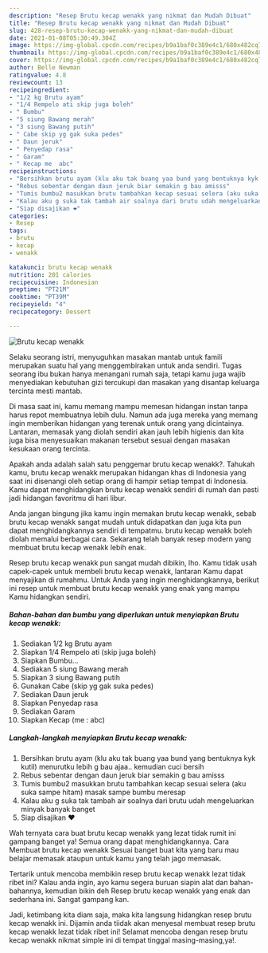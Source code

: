 ```yaml
---
description: "Resep Brutu kecap wenakk yang nikmat dan Mudah Dibuat"
title: "Resep Brutu kecap wenakk yang nikmat dan Mudah Dibuat"
slug: 428-resep-brutu-kecap-wenakk-yang-nikmat-dan-mudah-dibuat
date: 2021-01-08T05:30:49.304Z
image: https://img-global.cpcdn.com/recipes/b9a1baf0c389e4c1/680x482cq70/brutu-kecap-wenakk-foto-resep-utama.jpg
thumbnail: https://img-global.cpcdn.com/recipes/b9a1baf0c389e4c1/680x482cq70/brutu-kecap-wenakk-foto-resep-utama.jpg
cover: https://img-global.cpcdn.com/recipes/b9a1baf0c389e4c1/680x482cq70/brutu-kecap-wenakk-foto-resep-utama.jpg
author: Belle Newman
ratingvalue: 4.8
reviewcount: 13
recipeingredient:
- "1/2 kg Brutu ayam"
- "1/4 Rempelo ati skip juga boleh"
- " Bumbu"
- "5 siung Bawang merah"
- "3 siung Bawang putih"
- " Cabe skip yg gak suka pedes"
- " Daun jeruk"
- " Penyedap rasa"
- " Garam"
- " Kecap me  abc"
recipeinstructions:
- "Bersihkan brutu ayam (klu aku tak buang yaa bund yang bentuknya kyk kutil) menurutku lebih g bau ajaa.. kemudian cuci bersih"
- "Rebus sebentar dengan daun jeruk biar semakin g bau amisss"
- "Tumis bumbu2 masukkan brutu tambahkan kecap sesuai selera (aku suka sampe hitam) masak sampe bumbu meresap"
- "Kalau aku g suka tak tambah air soalnya dari brutu udah mengeluarkan minyak banyak banget"
- "Siap disajikan ❤"
categories:
- Resep
tags:
- brutu
- kecap
- wenakk

katakunci: brutu kecap wenakk 
nutrition: 201 calories
recipecuisine: Indonesian
preptime: "PT21M"
cooktime: "PT39M"
recipeyield: "4"
recipecategory: Dessert

---
```



![Brutu kecap wenakk](https://img-global.cpcdn.com/recipes/b9a1baf0c389e4c1/680x482cq70/brutu-kecap-wenakk-foto-resep-utama.jpg)

Selaku seorang istri, menyuguhkan masakan mantab untuk famili merupakan suatu hal yang menggembirakan untuk anda sendiri. Tugas seorang ibu bukan hanya menangani rumah saja, tetapi kamu juga wajib menyediakan kebutuhan gizi tercukupi dan masakan yang disantap keluarga tercinta mesti mantab.

Di masa  saat ini, kamu memang mampu memesan hidangan instan tanpa harus repot membuatnya lebih dulu. Namun ada juga mereka yang memang ingin memberikan hidangan yang terenak untuk orang yang dicintainya. Lantaran, memasak yang diolah sendiri akan jauh lebih higienis dan kita juga bisa menyesuaikan makanan tersebut sesuai dengan masakan kesukaan orang tercinta. 



Apakah anda adalah salah satu penggemar brutu kecap wenakk?. Tahukah kamu, brutu kecap wenakk merupakan hidangan khas di Indonesia yang saat ini disenangi oleh setiap orang di hampir setiap tempat di Indonesia. Kamu dapat menghidangkan brutu kecap wenakk sendiri di rumah dan pasti jadi hidangan favoritmu di hari libur.

Anda jangan bingung jika kamu ingin memakan brutu kecap wenakk, sebab brutu kecap wenakk sangat mudah untuk didapatkan dan juga kita pun dapat menghidangkannya sendiri di tempatmu. brutu kecap wenakk boleh diolah memalui berbagai cara. Sekarang telah banyak resep modern yang membuat brutu kecap wenakk lebih enak.

Resep brutu kecap wenakk pun sangat mudah dibikin, lho. Kamu tidak usah capek-capek untuk membeli brutu kecap wenakk, lantaran Kamu dapat menyajikan di rumahmu. Untuk Anda yang ingin menghidangkannya, berikut ini resep untuk membuat brutu kecap wenakk yang enak yang mampu Kamu hidangkan sendiri.

<!--inarticleads1-->

##### Bahan-bahan dan bumbu yang diperlukan untuk menyiapkan Brutu kecap wenakk:

1. Sediakan 1/2 kg Brutu ayam
1. Siapkan 1/4 Rempelo ati (skip juga boleh)
1. Siapkan  Bumbu...
1. Sediakan 5 siung Bawang merah
1. Siapkan 3 siung Bawang putih
1. Gunakan  Cabe (skip yg gak suka pedes)
1. Sediakan  Daun jeruk
1. Siapkan  Penyedap rasa
1. Sediakan  Garam
1. Siapkan  Kecap (me : abc)




<!--inarticleads2-->

##### Langkah-langkah menyiapkan Brutu kecap wenakk:

1. Bersihkan brutu ayam (klu aku tak buang yaa bund yang bentuknya kyk kutil) menurutku lebih g bau ajaa.. kemudian cuci bersih
1. Rebus sebentar dengan daun jeruk biar semakin g bau amisss
1. Tumis bumbu2 masukkan brutu tambahkan kecap sesuai selera (aku suka sampe hitam) masak sampe bumbu meresap
1. Kalau aku g suka tak tambah air soalnya dari brutu udah mengeluarkan minyak banyak banget
1. Siap disajikan ❤




Wah ternyata cara buat brutu kecap wenakk yang lezat tidak rumit ini gampang banget ya! Semua orang dapat menghidangkannya. Cara Membuat brutu kecap wenakk Sesuai banget buat kita yang baru mau belajar memasak ataupun untuk kamu yang telah jago memasak.

Tertarik untuk mencoba membikin resep brutu kecap wenakk lezat tidak ribet ini? Kalau anda ingin, ayo kamu segera buruan siapin alat dan bahan-bahannya, kemudian bikin deh Resep brutu kecap wenakk yang enak dan sederhana ini. Sangat gampang kan. 

Jadi, ketimbang kita diam saja, maka kita langsung hidangkan resep brutu kecap wenakk ini. Dijamin anda tiidak akan menyesal membuat resep brutu kecap wenakk lezat tidak ribet ini! Selamat mencoba dengan resep brutu kecap wenakk nikmat simple ini di tempat tinggal masing-masing,ya!.

